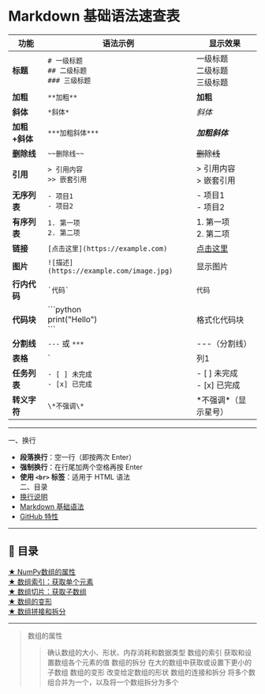# Markdown 基础语法速查表

| 功能         | 语法示例                                             | 显示效果                         |
|--------------|------------------------------------------------------|----------------------------------|
| **标题**     | `# 一级标题`<br>`## 二级标题`<br>`### 三级标题`       | 一级标题<br>二级标题<br>三级标题 |
| **加粗**     | `**加粗**`                                            | **加粗**                         |
| **斜体**     | `*斜体*`                                              | *斜体*                           |
| **加粗+斜体**| `***加粗斜体***`                                      | ***加粗斜体***                   |
| **删除线**   | `~~删除线~~`                                          | ~~删除线~~                       |
| **引用**     | `> 引用内容`<br>`>> 嵌套引用`                          | > 引用内容<br>> 嵌套引用         |
| **无序列表** | `- 项目1`<br>`- 项目2`                                | - 项目1<br>- 项目2              |
| **有序列表** | `1. 第一项`<br>`2. 第二项`                             | 1. 第一项<br>2. 第二项           |
| **链接**     | `[点击这里](https://example.com)`                    | [点击这里](https://example.com) |
| **图片**     | `![描述](https://example.com/image.jpg)`             | 显示图片                         |
| **行内代码** | `` `代码` ``                                          | `代码`                           |
| **代码块**   | \`\`\`python<br>print("Hello")<br>\`\`\`             | 格式化代码块                     |
| **分割线**   | `---` 或 `***`                                        | ---（分割线）                   |
| **表格**     | `|列1|列2|`<br>`|--|--|`<br>`|A|B|`                   | 表格形式                         |
| **任务列表** | `- [ ] 未完成`<br>`- [x] 已完成`                      | - [ ] 未完成<br>- [x] 已完成     |
| **转义字符** | `\*不强调\*`                                          | \*不强调\*（显示星号）          |

---
一、换行
- **段落换行**：空一行（即按两次 Enter）
- **强制换行**：在行尾加两个空格再按 Enter  
- **使用 `<br>` 标签**：适用于 HTML 语法  
二、目录
- [换行说明](#换行说明github-中换行问题)
- [Markdown 基础语法](#markdown-基础语法一览表)
- [GitHub 特性](#github-markdown-独有功能)

---

## 📘 目录  
 [★ NumPy数组的属性](#NumPy数组的属性)  
 [★ 数组索引：获取单个元素](#数组索引：获取单个元素)  
 [★ 数组切片：获取子数组](#数组切片：获取子数组)  
 [★ 数组的变形](#数组的变形)  
 [★ 数组拼接和拆分](#数组拼接和拆分)  

---
> 数组的属性
>> 确认数组的大小、形状、内存消耗和数据类型
> 数组的索引
>> 获取和设置数组各个元素的值
> 数组的拆分
>> 在大的数组中获取或设置下更小的子数组
> 数组的变形
>> 改变给定数组的形状
> 数组的连接和拆分
>> 将多个数组合并为一个，以及将一个数组拆分为多个






















